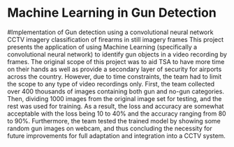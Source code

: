 # Machine Learning in Gun Detection
#Implementation of Gun detection using a convolutional neural network
CCTV imagery classification of firearms in still imagery frames
This project presents the application of using Machine Learning (specifically a convolutional neural network) to identify gun objects in a video recording by frames. The original scope of this project was to aid TSA to have more time on their hands as well as provide a secondary layer of security for airports across the country. However, due to time constraints,
the team had to limit the scope to any type of video recordings only. First, the team collected over 400 thousands of images containing both gun and no-gun categories. Then, dividing 1000 images from the original image set for testing, and the rest was used for training. As a result, the loss and accuracy are somewhat acceptable with the loss being 10 to 40% and the accuracy
ranging from 80 to 90%. Furthermore, the team tested the trained model by showing some random gun images on webcam, and thus concluding the necessity for future improvements for full adaptation and integration into a CCTV system.
